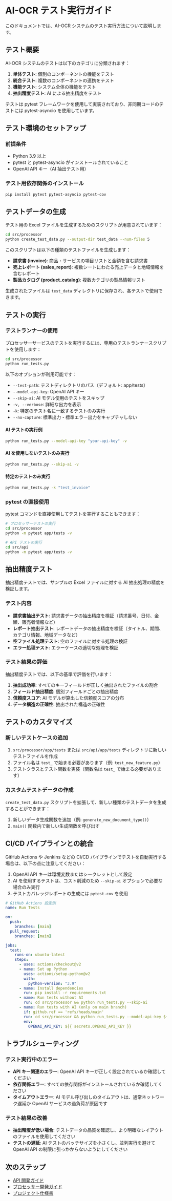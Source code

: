 # AI-OCR テスト実行ガイド

このドキュメントでは、AI-OCR システムのテスト実行方法について説明します。

## テスト概要

AI-OCR システムのテストは以下のカテゴリに分類されます：

1. **単体テスト**: 個別のコンポーネントの機能をテスト
2. **統合テスト**: 複数のコンポーネントの連携をテスト
3. **機能テスト**: システム全体の機能をテスト
4. **抽出精度テスト**: AI による抽出精度をテスト

テストは pytest フレームワークを使用して実装されており、非同期コードのテストには pytest-asyncio を使用しています。

## テスト環境のセットアップ

### 前提条件

- Python 3.9 以上
- pytest と pytest-asyncio がインストールされていること
- OpenAI API キー（AI 抽出テスト用）

### テスト用依存関係のインストール

```bash
pip install pytest pytest-asyncio pytest-cov
```

## テストデータの生成

テスト用の Excel ファイルを生成するためのスクリプトが用意されています：

```bash
cd src/processor
python create_test_data.py --output-dir test_data --num-files 5
```

このスクリプトは以下の種類のテストファイルを生成します：

- **請求書 (invoice)**: 商品・サービスの項目リストと金額を含む請求書
- **売上レポート (sales_report)**: 複数シートにわたる売上データと地域情報を含むレポート
- **製品カタログ (product_catalog)**: 複数カテゴリの製品情報リスト

生成されたファイルは `test_data` ディレクトリに保存され、各テストで使用できます。

## テストの実行

### テストランナーの使用

プロセッサーサービスのテストを実行するには、専用のテストランナースクリプトを使用します：

```bash
cd src/processor
python run_tests.py
```

以下のオプションが利用可能です：

- `--test-path`: テストディレクトリのパス（デフォルト: app/tests）
- `--model-api-key`: OpenAI API キー
- `--skip-ai`: AI モデル使用のテストをスキップ
- `-v, --verbose`: 詳細な出力を表示
- `-k`: 特定のテスト名に一致するテストのみ実行
- `--no-capture`: 標準出力・標準エラー出力をキャプチャしない

#### AI テストの実行例

```bash
python run_tests.py --model-api-key "your-api-key" -v
```

#### AI を使用しないテストのみ実行

```bash
python run_tests.py --skip-ai -v
```

#### 特定のテストのみ実行

```bash
python run_tests.py -k "test_invoice"
```

### pytest の直接使用

pytest コマンドを直接使用してテストを実行することもできます：

```bash
# プロセッサーテストの実行
cd src/processor
python -m pytest app/tests -v

# API テストの実行
cd src/api
python -m pytest app/tests -v
```

## 抽出精度テスト

抽出精度テストでは、サンプルの Excel ファイルに対する AI 抽出処理の精度を検証します。

### テスト内容

- **請求書抽出テスト**: 請求書データの抽出精度を検証（請求番号、日付、金額、販売者情報など）
- **レポート抽出テスト**: レポートデータの抽出精度を検証（タイトル、期間、カテゴリ情報、地域データなど）
- **空ファイル処理テスト**: 空のファイルに対する処理の検証
- **エラー処理テスト**: エラーケースの適切な処理を検証

### テスト結果の評価

抽出精度テストでは、以下の基準で評価を行います：

1. **抽出成功率**: すべてのキーフィールドが正しく抽出されたファイルの割合
2. **フィールド抽出精度**: 個別フィールドごとの抽出精度
3. **信頼度スコア**: AI モデルが算出した信頼度スコアの分布
4. **データ構造の正確性**: 抽出された構造の正確性

## テストのカスタマイズ

### 新しいテストケースの追加

1. `src/processor/app/tests` または `src/api/app/tests` ディレクトリに新しいテストファイルを作成
2. ファイル名は `test_` で始まる必要があります（例: `test_new_feature.py`）
3. テストクラスとテスト関数を実装（関数名は `test_` で始まる必要があります）

### カスタムテストデータの作成

`create_test_data.py` スクリプトを拡張して、新しい種類のテストデータを生成することができます：

1. 新しいデータ生成関数を追加（例: `generate_new_document_type()`）
2. `main()` 関数内で新しい生成関数を呼び出す

## CI/CD パイプラインとの統合

GitHub Actions や Jenkins などの CI/CD パイプラインでテストを自動実行する場合は、以下の点に注意してください：

1. OpenAI API キーは環境変数またはシークレットとして設定
2. AI を使用するテストは、コスト削減のため `--skip-ai` オプションで必要な場合のみ実行
3. テストカバレッジレポートの生成には `pytest-cov` を使用

```yaml
# GitHub Actions 設定例
name: Run Tests

on:
  push:
    branches: [main]
  pull_request:
    branches: [main]

jobs:
  test:
    runs-on: ubuntu-latest
    steps:
      - uses: actions/checkout@v2
      - name: Set up Python
        uses: actions/setup-python@v2
        with:
          python-version: "3.9"
      - name: Install dependencies
        run: pip install -r requirements.txt
      - name: Run tests without AI
        run: cd src/processor && python run_tests.py --skip-ai
      - name: Run tests with AI (only on main branch)
        if: github.ref == 'refs/heads/main'
        run: cd src/processor && python run_tests.py --model-api-key ${{ secrets.OPENAI_API_KEY }}
        env:
          OPENAI_API_KEY: ${{ secrets.OPENAI_API_KEY }}
```

## トラブルシューティング

### テスト実行中のエラー

- **API キー関連のエラー**: OpenAI API キーが正しく設定されているか確認してください
- **依存関係エラー**: すべての依存関係がインストールされているか確認してください
- **タイムアウトエラー**: AI モデル呼び出しのタイムアウトは、通常ネットワーク遅延か OpenAI サービスの過負荷が原因です

### テスト結果の改善

- **抽出精度が低い場合**: テストデータの品質を確認し、より明確なレイアウトのファイルを使用してください
- **テストの遅延**: AI テストのバッチサイズを小さくし、並列実行を避けて OpenAI API の制限に引っかからないようにしてください

## 次のステップ

- [API 開発ガイド](../api/development.md)
- [プロセッサー開発ガイド](../processor/development.md)
- [プロジェクト仕様書](../specification.md)
